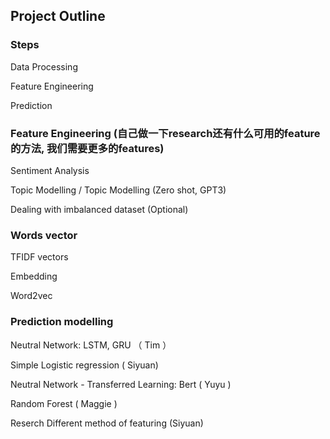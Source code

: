 ## Project Outline

### Steps

Data Processing

Feature Engineering

Prediction

### Feature Engineering (自己做一下research还有什么可用的feature的方法, 我们需要更多的features)

Sentiment Analysis

Topic Modelling / Topic Modelling (Zero shot, GPT3)

Dealing with imbalanced dataset (Optional)

### Words vector

TFIDF vectors

Embedding

Word2vec

### Prediction modelling

Neutral Network: LSTM, GRU （ Tim ）

Simple Logistic regression ( Siyuan)

Neutral Network - Transferred Learning: Bert ( Yuyu )

Random Forest ( Maggie )

Reserch Different method of featuring (Siyuan)
